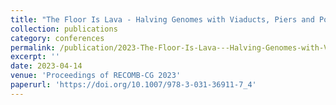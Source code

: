 ```yaml
---
title: "The Floor Is Lava - Halving Genomes with Viaducts, Piers and Pontoons"
collection: publications
category: conferences
permalink: /publication/2023-The-Floor-Is-Lava---Halving-Genomes-with-Viaducts-Piers-and-Pontoons
excerpt: ''
date: 2023-04-14
venue: 'Proceedings of RECOMB-CG 2023'
paperurl: 'https://doi.org/10.1007/978-3-031-36911-7_4'
---
```



